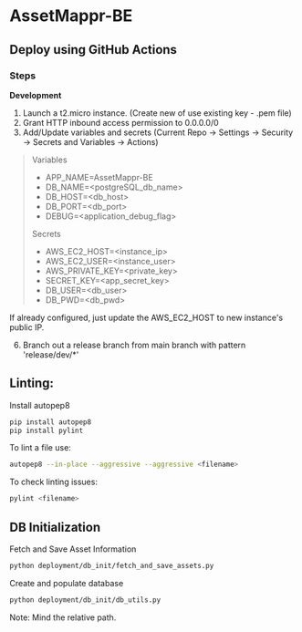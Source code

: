 # AssetMappr-BE


## Deploy using GitHub Actions
### Steps
**Development**

1. Launch a t2.micro instance. (Create new of use existing key - .pem file)
2. Grant HTTP inbound access permission to 0.0.0.0/0 
3. Add/Update variables and secrets (Current Repo -> Settings -> Security -> Secrets and Variables -> Actions)

> Variables
> - APP_NAME=AssetMappr-BE
> - DB_NAME=<postgreSQL_db_name> 
> - DB_HOST=<db_host>
> - DB_PORT=<db_port>
> - DEBUG=<application_debug_flag>
> 
> Secrets
> 
> - AWS_EC2_HOST=<instance_ip>
> - AWS_EC2_USER=<instance_user>
> - AWS_PRIVATE_KEY=<private_key>
> - SECRET_KEY=<app_secret_key>
> - DB_USER=<db_user> 
> - DB_PWD=<db_pwd> 

If already configured, just update the AWS_EC2_HOST to new instance's public IP.

6. Branch out a release branch from main branch with pattern 'release/dev/*'

## Linting:
Install autopep8
```bash
pip install autopep8
pip install pylint
```
To lint a file use:
```bash
autopep8 --in-place --aggressive --aggressive <filename>
```
To check linting issues:
```bash
pylint <filename>
```

## DB Initialization
Fetch and Save Asset Information
```bash
python deployment/db_init/fetch_and_save_assets.py
```
Create and populate database
```bash
python deployment/db_init/db_utils.py
```
Note: Mind the relative path.
